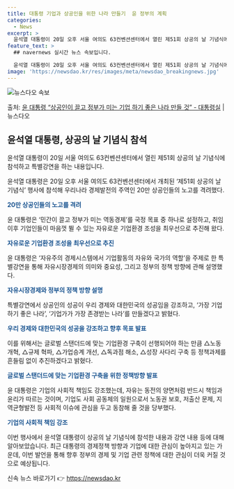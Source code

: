```yaml
---
title: 대통령 기업과 상공인을 위한 나라 만들기  윤 정부의 계획
categories:
  - News
excerpt: >
  윤석열 대통령이 20일 오후 서울 여의도 63컨벤션센터에서 열린 제51회 상공의 날 기념식에 참석해 자유주의…
feature_text: >
  ## navernews 실시간 뉴스 속보입니다.

  윤석열 대통령이 20일 오후 서울 여의도 63컨벤션센터에서 열린 제51회 상공의 날 기념식에 참석해 자유주의…
image: 'https://newsdao.kr/res/images/meta/newsdao_breakingnews.jpg'
---
```


![뉴스다오 속보](https://newsdao.kr/res/images/meta/newsdao_breakingnews.jpg)

<p>출처: <a href="https://newsdao.kr/3393" rel="dofollow">윤 대통령 “상공인이 끌고 정부가 미는 기업 하기 좋은 나라 만들 것” - 대통령실</a> | 뉴스다오</p>

<h2 data-ke-size="size26">윤석열 대통령, 상공의 날 기념식 참석</h2>
<p data-ke-size="size16">윤석열 대통령이 20일 서울 여의도 63컨벤션센터에서 열린 제51회 상공의 날 기념식에 참석하고 특별강연을 하는 내용입니다.</p>

윤석열 대통령은 20일 오후 서울 여의도 63컨벤션센터에서 개최된 ‘제51회 상공의 날 기념식’ 행사에 참석해 우리나라 경제발전의 주역인 20만 상공인들의 노고를 격려했다.

<b><span style="color: #1a5490;">20만 상공인들의 노고를 격려</span></b>

윤 대통령은 ‘민간이 끌고 정부가 미는 역동경제’를 국정 목표 중 하나로 설정하고, 취임 이후 기업인들이 마음껏 뛸 수 있는 자유로운 기업환경 조성을 최우선으로 추진해 왔다.

<b><span style="color: #1a5490;">자유로운 기업환경 조성을 최우선으로 추진</span></b>

윤 대통령은 ‘자유주의 경제시스템에서 기업활동의 자유와 국가의 역할’을 주제로 한 특별강연을 통해 자유시장경제의 의미와 중요성, 그리고 정부의 정책 방향에 관해 설명했다.

<b><span style="color: #1a5490;">자유시장경제와 정부의 정책 방향 설명</span></b>

특별강연에서 상공인의 성공이 우리 경제와 대한민국의 성공임을 강조하고, ‘가장 기업 하기 좋은 나라’, ‘기업가가 가장 존경받는 나라’를 만들겠다고 밝혔다.

<b><span style="color: #1a5490;">우리 경제와 대한민국의 성공을 강조하고 향후 목표 발표</span></b>

이를 위해서는 글로벌 스탠더드에 맞는 기업환경 구축이 선행되어야 하는 만큼 △노동 개혁, △규제 혁파, △가업승계 개선, △독과점 해소, △성장 사다리 구축 등 정책과제를 흔들림 없이 추진하겠다고 밝혔다.

<b><span style="color: #1a5490;">글로벌 스탠더드에 맞는 기업환경 구축을 위한 정책방향 발표</span></b>

윤 대통령은 기업의 사회적 책임도 강조했는데, 자유는 동전의 양면처럼 반드시 책임과 윤리가 따르는 것이며, 기업도 사회 공동체의 일원으로서 노동권 보호, 저출산 문제, 지역균형발전 등 사회적 이슈에 관심을 두고 동참해 줄 것을 당부했다.

<b><span style="color: #1a5490;">기업의 사회적 책임 강조</span></b>

이번 행사에서 윤석열 대통령이 상공의 날 기념식에 참석한 내용과 강연 내용 등에 대해 알아보았습니다. 최근 대통령의 경제정책 방향과 기업에 대한 관심이 높아지고 있는 가운데, 이번 발언을 통해 향후 정부의 경제 및 기업 관련 정책에 대한 관심이 더욱 커질 것으로 예상됩니다.
 

신속 뉴스 바로가기 👉 <a href="https://newsdao.kr" rel="dofollow">https://newsdao.kr</a>


